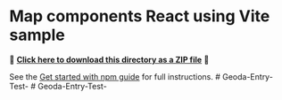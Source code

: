 # Map components React using Vite sample

📁 **[Click here to download this directory as a ZIP file](https://esri.github.io/jsapi-resources/zips/map-component-sample-react.zip)** 📁

See the [Get started with npm guide](https://developers.arcgis.com/javascript/latest/get-started/#npm) for full instructions.
#   G e o d a - E n t r y - T e s t -  
 #   G e o d a - E n t r y - T e s t -  
 